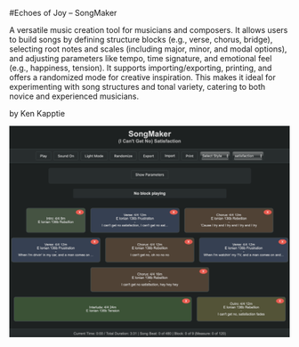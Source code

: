 #Echoes of Joy – SongMaker

A versatile music creation tool for musicians and composers. It allows users to build songs by defining structure blocks (e.g., verse, chorus, bridge), selecting root notes and scales (including major, minor, and modal options), and adjusting parameters like tempo, time signature, and emotional feel (e.g., happiness, tension). It supports importing/exporting, printing, and offers a randomized mode for creative inspiration. This makes it ideal for experimenting with song structures and tonal variety, catering to both novice and experienced musicians.

by Ken Kapptie

[![SongMaker](https://github.com/kappter/SongMaker/blob/main/tunepix.png?raw=true)](https://kappter.github.io/SongMaker/)

